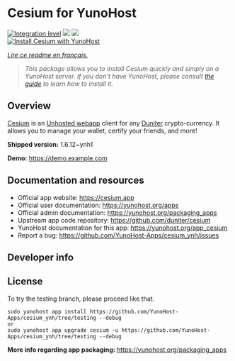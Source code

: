 <!--
N.B.: This README was automatically generated by https://github.com/YunoHost/apps/tree/master/tools/README-generator
It shall NOT be edited by hand.
-->

# Cesium for YunoHost

[![Integration level](https://dash.yunohost.org/integration/cesium.svg)](https://dash.yunohost.org/appci/app/cesium) ![](https://ci-apps.yunohost.org/ci/badges/cesium.status.svg) ![](https://ci-apps.yunohost.org/ci/badges/cesium.maintain.svg)  
[![Install Cesium with YunoHost](https://install-app.yunohost.org/install-with-yunohost.svg)](https://install-app.yunohost.org/?app=cesium)

*[Lire ce readme en français.](./README_fr.md)*

> *This package allows you to install Cesium quickly and simply on a YunoHost server.
If you don't have YunoHost, please consult [the guide](https://yunohost.org/#/install) to learn how to install it.*

## Overview

[Cesium](https://cesium.app) is an [Unhosted webapp](https://unhosted.org) client for any [Duniter](https://duniter.org) crypto-currency.
It allows you to manage your wallet, certify your friends, and more!


**Shipped version:** 1.6.12~ynh1

**Demo:** https://demo.example.com


## Documentation and resources

* Official app website: https://cesium.app
* Official user documentation: https://yunohost.org/apps
* Official admin documentation: https://yunohost.org/packaging_apps
* Upstream app code repository: https://github.com/duniter/cesium
* YunoHost documentation for this app: https://yunohost.org/app_cesium
* Report a bug: https://github.com/YunoHost-Apps/cesium_ynh/issues

## Developer info

## License

To try the testing branch, please proceed like that.
```
sudo yunohost app install https://github.com/YunoHost-Apps/cesium_ynh/tree/testing --debug
or
sudo yunohost app upgrade cesium -u https://github.com/YunoHost-Apps/cesium_ynh/tree/testing --debug
```

**More info regarding app packaging:** https://yunohost.org/packaging_apps
